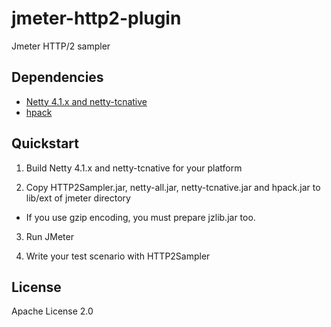 # jmeter-http2-plugin

Jmeter HTTP/2 sampler

## Dependencies

* [Netty 4.1.x and netty-tcnative](http://netty.io/)
* [hpack](https://github.com/twitter/hpack)

## Quickstart

1. Build Netty 4.1.x and netty-tcnative for your platform

2. Copy HTTP2Sampler.jar, netty-all.jar, netty-tcnative.jar and hpack.jar to lib/ext of jmeter directory

  * If you use gzip encoding, you must prepare jzlib.jar too.

3. Run JMeter

4. Write your test scenario with HTTP2Sampler

## License

Apache License 2.0
